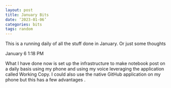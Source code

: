 ```yaml
---
layout: post
title: January Bits
date: ‘2023-01-06’
categories: bits
tags: random
---
```


This is a running daily of all the stuff done in January.
Or just some thoughts

January 6 1:18 PM

What I have done now is set up the infrastructure to make notebook post on a daily basis using my phone and using my voice leveraging the application called Working Copy. I could also use the native GitHub application on my phone but this has a few advantages .